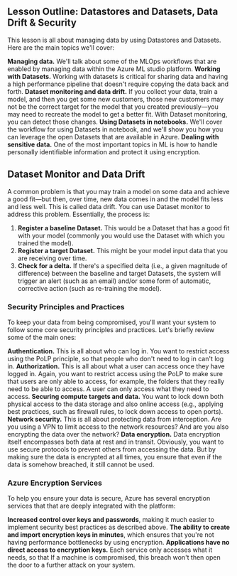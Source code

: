 ## Lesson Outline: Datastores and Datasets, Data Drift & Security
This lesson is all about managing data by using Datastores and Datasets. Here are the main topics we'll cover:

**Managing data.** We'll talk about some of the MLOps workflows that are enabled by managing data within the Azure ML studio platform.
**Working with Datasets.** Working with datasets is critical for sharing data and having a high performance pipeline that doesn't require copying the data back and forth.
**Dataset monitoring and data drift.** If you collect your data, train a model, and then you get some new customers, those new customers may not be the correct target for the model that you created previously—you may need to recreate the model to get a better fit. With Dataset monitoring, you can detect those changes.
**Using Datasets in notebooks.** We'll cover the workflow for using Datasets in notebook, and we'll show you how you can leverage the open Datasets that are available in Azure.
**Dealing with sensitive data.** One of the most important topics in ML is how to handle personally identifiable information and protect it using encryption.

## Dataset Monitor and Data Drift
A common problem is that you may train a model on some data and achieve a good fit—but then, over time, new data comes in and the model fits less and less well. This is called data drift. You can use Dataset monitor to address this problem. Essentially, the process is:

1. **Register a baseline Dataset.** This would be a Dataset that has a good fit with your model (commonly you would use the Dataset with which you trained the model).
2. **Register a target Dataset.** This might be your model input data that you are receiving over time.
3. **Check for a delta.** If there's a specified delta (i.e., a given magnitude of difference) between the baseline and target Datasets, the system will trigger an alert (such as an email) and/or some form of automatic, corrective action (such as re-training the model).

### Security Principles and Practices
To keep your data from being compromised, you'll want your system to follow some core security principles and practices. Let's briefly review some of the main ones:

**Authentication.** This is all about who can log in. You want to restrict access using the PoLP principle, so that people who don't need to log in can't log in.
**Authorization.** This is all about what a user can access once they have logged in. Again, you want to restrict access using the PoLP to make sure that users are only able to access, for example, the folders that they really need to be able to access. A user can only access what they need to access.
**Securing compute targets and data.** You want to lock down both physical access to the data storage and also online access (e.g., applying best practices, such as firewall rules, to lock down access to open ports).
**Network security.** This is all about protecting data from interception. Are you using a VPN to limit access to the network resources? And are you also encrypting the data over the network?
**Data encryption.** Data encryption itself encompasses both data at rest and in transit. Obviously, you want to use secure protocols to prevent others from accessing the data. But by making sure the data is encrypted at all times, you ensure that even if the data is somehow breached, it still cannot be used.

### Azure Encryption Services
To help you ensure your data is secure, Azure has several encryption services that that are deeply integrated with the platform:

**Increased control over keys and passwords**, making it much easier to implement security best practices as described above.
**The ability to create and import encryption keys in minutes**, which ensures that you're not having performance bottlenecks by using encryption.
**Applications have no direct access to encryption keys.** Each service only accesses what it needs, so that If a machine is compromised, this breach won't then open the door to a further attack on your system.
